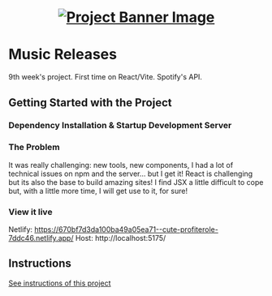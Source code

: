 <h1 align="center">
  <a href="">
    <img src="/src/assets/music-releases.svg" alt="Project Banner Image">
  </a>
</h1>

# Music Releases
9th week's project. First time on React/Vite. Spotify's API. 

## Getting Started with the Project

### Dependency Installation & Startup Development Server



### The Problem

It was really challenging: new tools, new components, I had a lot of technical issues on npm and the server... but I get it! 
React is challenging but its also the base to build amazing sites! 
I find JSX a little difficult to cope but, with a little more time, I will get use to it, for sure!

### View it live

Netlify: https://670bf7d3da100ba49a05ea71--cute-profiterole-7ddc46.netlify.app/
Host: http://localhost:5175/

## Instructions

<a href="instructions.md">
   See instructions of this project
  </a>
